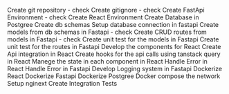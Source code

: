 Create git repository - check
Create gitignore - check
Create FastApi Environment - check
Create React Environment
Create Database in Postgree
Create db schemas
Setup database connection in fastapi
Create models from db schemas in Fastapi - check
Create CRUD routes from models in Fastapi - check
Create unit test for the models in Fastapi
Create unit test for the routes in Fastapi
Develop the components for React
Create Api integration in React
Create hooks for the api calls using tanstack query in React
Manege the state in each component in React
Handle Error in React
Handle Error in Fastapi
Develop Logging system in Fastapi
Dockerize React
Dockerize Fastapi
Dockerize Postgree
Docker compose the network
Setup nginext
Create Integration Tests